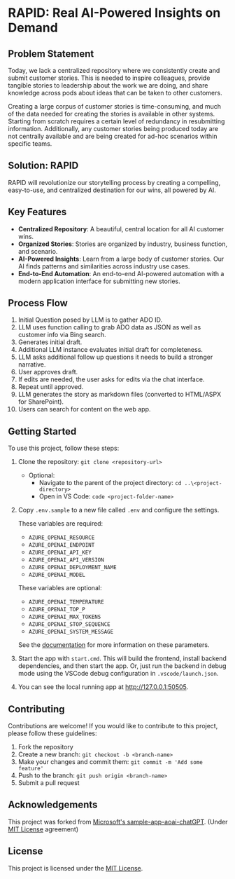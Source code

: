 # RAPID: Real AI-Powered Insights on Demand

## Problem Statement

Today, we lack a centralized repository where we consistently create and submit customer stories. This is needed to inspire colleagues, provide tangible stories to leadership about the work we are doing, and share knowledge across pods about ideas that can be taken to other customers.

Creating a large corpus of customer stories is time-consuming, and much of the data needed for creating the stories is available in other systems. Starting from scratch requires a certain level of redundancy in resubmitting information. Additionally, any customer stories being produced today are not centrally available and are being created for ad-hoc scenarios within specific teams.

## Solution: RAPID

RAPID will revolutionize our storytelling process by creating a compelling, easy-to-use, and centralized destination for our wins, all powered by AI.

## Key Features

- **Centralized Repository**: A beautiful, central location for all AI customer wins.
- **Organized Stories**: Stories are organized by industry, business function, and scenario.
- **AI-Powered Insights**: Learn from a large body of customer stories. Our AI finds patterns and similarities across industry use cases.
- **End-to-End Automation**: An end-to-end AI-powered automation with a modern application interface for submitting new stories.

## Process Flow

1. Initial Question posed by LLM is to gather ADO ID.
2. LLM uses function calling to grab ADO data as JSON as well as customer info via Bing search.
3. Generates initial draft.
4. Additional LLM instance evaluates initial draft for completeness.
5. LLM asks additional follow up questions it needs to build a stronger narrative.
6. User approves draft.
7. If edits are needed, the user asks for edits via the chat interface.
8. Repeat until approved.
9. LLM generates the story as markdown files (converted to HTML/ASPX for SharePoint).
10. Users can search for content on the web app.

## Getting Started

To use this project, follow these steps:

1. Clone the repository: `git clone <repository-url>`
   - Optional: 
     - Navigate to the parent of the project directory: `cd ..\<project-directory>`
     - Open in VS Code: `code <project-folder-name>`
2. Copy `.env.sample` to a new file called `.env` and configure the settings.
    
    These variables are required:
    - `AZURE_OPENAI_RESOURCE`
    - `AZURE_OPENAI_ENDPOINT`
    - `AZURE_OPENAI_API_KEY`
    - `AZURE_OPENAI_API_VERSION`
    - `AZURE_OPENAI_DEPLOYMENT_NAME`
    - `AZURE_OPENAI_MODEL`

    These variables are optional:
    - `AZURE_OPENAI_TEMPERATURE`
    - `AZURE_OPENAI_TOP_P`
    - `AZURE_OPENAI_MAX_TOKENS`
    - `AZURE_OPENAI_STOP_SEQUENCE`
    - `AZURE_OPENAI_SYSTEM_MESSAGE`

    See the [documentation](https://learn.microsoft.com/en-us/azure/cognitive-services/openai/reference#example-response-2) for more information on these parameters.

3. Start the app with `start.cmd`. This will build the frontend, install backend dependencies, and then start the app. Or, just run the backend in debug mode using the VSCode debug configuration in `.vscode/launch.json`.

4. You can see the local running app at http://127.0.0.1:50505.

## Contributing

Contributions are welcome! If you would like to contribute to this project, please follow these guidelines:

1. Fork the repository
2. Create a new branch: `git checkout -b <branch-name>`
3. Make your changes and commit them: `git commit -m 'Add some feature'`
4. Push to the branch: `git push origin <branch-name>`
5. Submit a pull request

## Acknowledgements

This project was forked from [Microsoft's sample-app-aoai-chatGPT](https://github.com/microsoft/sample-app-aoai-chatGPT.git). (Under [MIT License](LICENSE) agreement)

## License

This project is licensed under the [MIT License](LICENSE).
